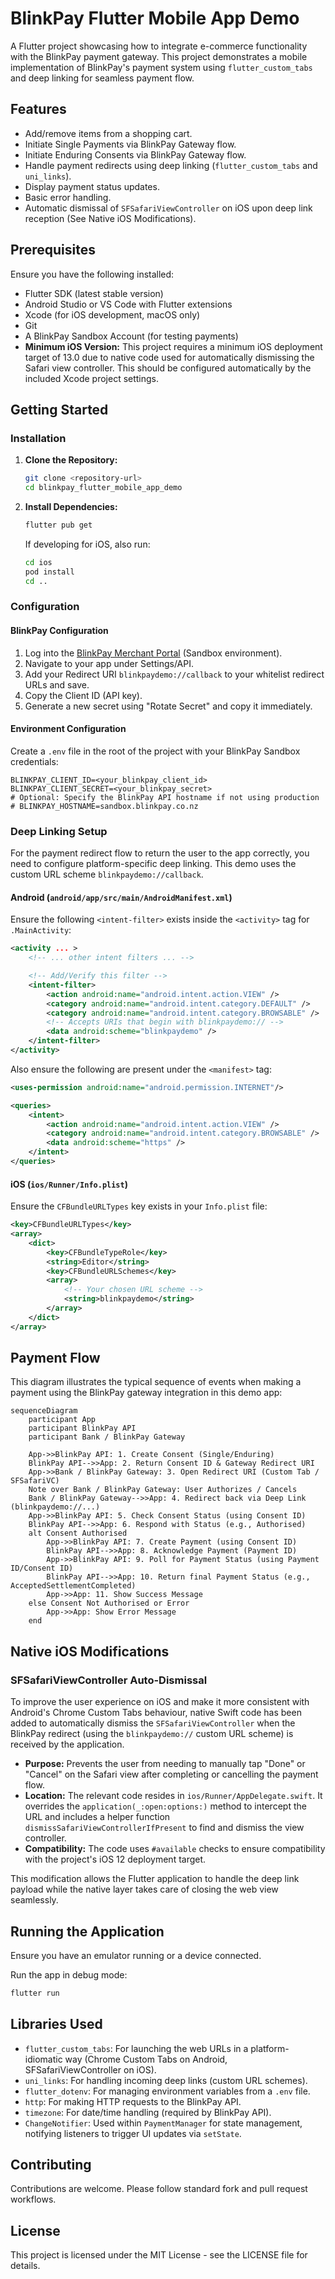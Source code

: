 # BlinkPay Flutter Mobile App Demo

A Flutter project showcasing how to integrate e-commerce functionality with the BlinkPay payment gateway. This project demonstrates a mobile implementation of BlinkPay's payment system using `flutter_custom_tabs` and deep linking for seamless payment flow.

## Features

*   Add/remove items from a shopping cart.
*   Initiate Single Payments via BlinkPay Gateway flow.
*   Initiate Enduring Consents via BlinkPay Gateway flow.
*   Handle payment redirects using deep linking (`flutter_custom_tabs` and `uni_links`).
*   Display payment status updates.
*   Basic error handling.
*   Automatic dismissal of `SFSafariViewController` on iOS upon deep link reception (See Native iOS Modifications).

## Prerequisites

Ensure you have the following installed:

*   Flutter SDK (latest stable version)
*   Android Studio or VS Code with Flutter extensions
*   Xcode (for iOS development, macOS only)
*   Git
*   A BlinkPay Sandbox Account (for testing payments)
*   **Minimum iOS Version:** This project requires a minimum iOS deployment target of 13.0 due to native code used for automatically dismissing the Safari view controller. This should be configured automatically by the included Xcode project settings.

## Getting Started

### Installation

1.  **Clone the Repository:**
    ```bash
    git clone <repository-url>
    cd blinkpay_flutter_mobile_app_demo
    ```

2.  **Install Dependencies:**
    ```bash
    flutter pub get
    ```
    If developing for iOS, also run:
    ```bash
    cd ios
    pod install
    cd ..
    ```

### Configuration

#### BlinkPay Configuration

1.  Log into the [BlinkPay Merchant Portal](https://merchants.blinkpay.co.nz/settings/api) (Sandbox environment).
2.  Navigate to your app under Settings/API.
3.  Add your Redirect URI `blinkpaydemo://callback` to your whitelist redirect URLs and save.
4.  Copy the Client ID (API key).
5.  Generate a new secret using "Rotate Secret" and copy it immediately.

#### Environment Configuration

Create a `.env` file in the root of the project with your BlinkPay Sandbox credentials:

```
BLINKPAY_CLIENT_ID=<your_blinkpay_client_id>
BLINKPAY_CLIENT_SECRET=<your_blinkpay_secret>
# Optional: Specify the BlinkPay API hostname if not using production
# BLINKPAY_HOSTNAME=sandbox.blinkpay.co.nz 
```

### Deep Linking Setup

For the payment redirect flow to return the user to the app correctly, you need to configure platform-specific deep linking. This demo uses the custom URL scheme `blinkpaydemo://callback`.

#### Android (`android/app/src/main/AndroidManifest.xml`)

Ensure the following `<intent-filter>` exists inside the `<activity>` tag for `.MainActivity`:

```xml
<activity ... >
    <!-- ... other intent filters ... -->

    <!-- Add/Verify this filter -->
    <intent-filter>
        <action android:name="android.intent.action.VIEW" />
        <category android:name="android.intent.category.DEFAULT" />
        <category android:name="android.intent.category.BROWSABLE" />
        <!-- Accepts URIs that begin with blinkpaydemo:// -->
        <data android:scheme="blinkpaydemo" />
    </intent-filter>
</activity>
```

Also ensure the following are present under the `<manifest>` tag:
```xml
<uses-permission android:name="android.permission.INTERNET"/>

<queries>
    <intent>
        <action android:name="android.intent.action.VIEW" />
        <category android:name="android.intent.category.BROWSABLE" />
        <data android:scheme="https" />
    </intent>
</queries>
```

#### iOS (`ios/Runner/Info.plist`)

Ensure the `CFBundleURLTypes` key exists in your `Info.plist` file:

```xml
<key>CFBundleURLTypes</key>
<array>
    <dict>
        <key>CFBundleTypeRole</key>
        <string>Editor</string>
        <key>CFBundleURLSchemes</key>
        <array>
            <!-- Your chosen URL scheme -->
            <string>blinkpaydemo</string>
        </array>
    </dict>
</array>
```

## Payment Flow

This diagram illustrates the typical sequence of events when making a payment using the BlinkPay gateway integration in this demo app:

```mermaid
sequenceDiagram
    participant App
    participant BlinkPay API
    participant Bank / BlinkPay Gateway
    
    App->>BlinkPay API: 1. Create Consent (Single/Enduring)
    BlinkPay API-->>App: 2. Return Consent ID & Gateway Redirect URI
    App->>Bank / BlinkPay Gateway: 3. Open Redirect URI (Custom Tab / SFSafariVC)
    Note over Bank / BlinkPay Gateway: User Authorizes / Cancels
    Bank / BlinkPay Gateway-->>App: 4. Redirect back via Deep Link (blinkpaydemo://...)
    App->>BlinkPay API: 5. Check Consent Status (using Consent ID)
    BlinkPay API-->>App: 6. Respond with Status (e.g., Authorised)
    alt Consent Authorised
        App->>BlinkPay API: 7. Create Payment (using Consent ID)
        BlinkPay API-->>App: 8. Acknowledge Payment (Payment ID)
        App->>BlinkPay API: 9. Poll for Payment Status (using Payment ID/Consent ID)
        BlinkPay API-->>App: 10. Return final Payment Status (e.g., AcceptedSettlementCompleted)
        App->>App: 11. Show Success Message
    else Consent Not Authorised or Error
        App->>App: Show Error Message
    end
```

## Native iOS Modifications

### SFSafariViewController Auto-Dismissal

To improve the user experience on iOS and make it more consistent with Android's Chrome Custom Tabs behaviour, native Swift code has been added to automatically dismiss the `SFSafariViewController` when the BlinkPay redirect (using the `blinkpaydemo://` custom URL scheme) is received by the application.

*   **Purpose:** Prevents the user from needing to manually tap "Done" or "Cancel" on the Safari view after completing or cancelling the payment flow.
*   **Location:** The relevant code resides in `ios/Runner/AppDelegate.swift`. It overrides the `application(_:open:options:)` method to intercept the URL and includes a helper function `dismissSafariViewControllerIfPresent` to find and dismiss the view controller.
*   **Compatibility:** The code uses `#available` checks to ensure compatibility with the project's iOS 12 deployment target.

This modification allows the Flutter application to handle the deep link payload while the native layer takes care of closing the web view seamlessly.

## Running the Application

Ensure you have an emulator running or a device connected.

Run the app in debug mode:

```bash
flutter run
```

## Libraries Used

*   `flutter_custom_tabs`: For launching the web URLs in a platform-idiomatic way (Chrome Custom Tabs on Android, SFSafariViewController on iOS).
*   `uni_links`: For handling incoming deep links (custom URL schemes).
*   `flutter_dotenv`: For managing environment variables from a `.env` file.
*   `http`: For making HTTP requests to the BlinkPay API.
*   `timezone`: For date/time handling (required by BlinkPay API).
*   `ChangeNotifier`: Used within `PaymentManager` for state management, notifying listeners to trigger UI updates via `setState`.

## Contributing

Contributions are welcome. Please follow standard fork and pull request workflows.

## License

This project is licensed under the MIT License - see the LICENSE file for details.